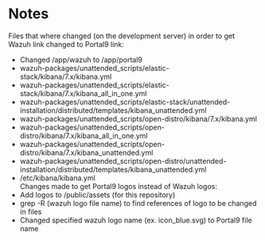 # Notes
Files that where changed (on the development server) in order to get Wazuh link changed to Portal9 link:
- Changed /app/wazuh to /app/portal9
- wazuh-packages/unattended_scripts/elastic-stack/kibana/7.x/kibana.yml
- wazuh-packages/unattended_scripts/elastic-stack/kibana/7.x/kibana_all_in_one.yml
- wazuh-packages/unattended_scripts/elastic-stack/unattended-installation/distributed/templates/kibana_unattended.yml
- wazuh-packages/unattended_scripts/open-distro/kibana/7.x/kibana.yml
- wazuh-packages/unattended_scripts/open-distro/kibana/7.x/kibana_all_in_one.yml
- wazuh-packages/unattended_scripts/open-distro/kibana/7.x/kibana_unattended.yml
- wazuh-packages/unattended_scripts/open-distro/unattended-installation/distributed/templates/kibana_unattended.yml
- /etc/kibana/kibana.yml
<br>Changes made to get Portal9 logos instead of Wazuh logos:
- Add logos to /public/assets (for this repository)
- grep -R (wazuh logo file name) to find references of logo to be changed in files
- Changed specified wazuh logo name (ex. icon_blue.svg) to Portal9 file name
